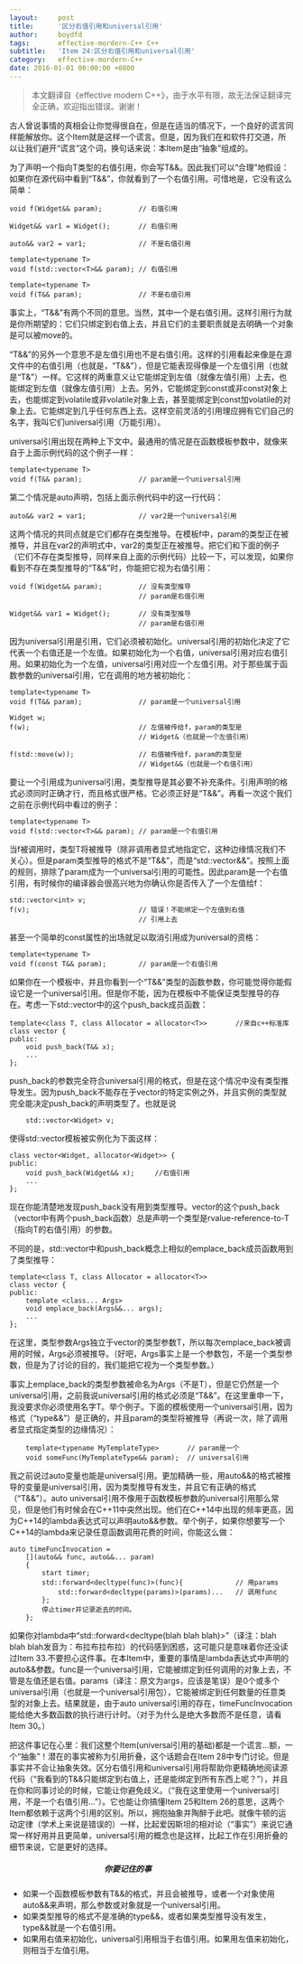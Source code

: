```yaml
---
layout:     post
title:      '区分右值引用和universal引用'
author:     boydfd
tags:       effective-mordern-C++ C++
subtitle:   'Item 24:区分右值引用和universal引用'
category:   effective-mordern-C++
date: 2016-01-01 00:00:00 +0800
---
```


> 本文翻译自《effective modern C++》，由于水平有限，故无法保证翻译完全正确，欢迎指出错误。谢谢！

古人曾说事情的真相会让你觉得很自在，但是在适当的情况下，一个良好的谎言同样能解放你。这个Item就是这样一个谎言。但是，因为我们在和软件打交道，所以让我们避开“谎言”这个词，换句话来说：本Item是由“抽象”组成的。

为了声明一个指向T类型的右值引用，你会写T&&。因此我们可以“合理”地假设：如果你在源代码中看到“T&&”，你就看到了一个右值引用。可惜地是，它没有这么简单：

	void f(Widget&& param);			// 右值引用

	Widget&& var1 = Widget();		// 右值引用

	auto&& var2 = var1;				// 不是右值引用

	template<typename T>
	void f(std::vector<T>&& param);	// 右值引用

	template<typename T>
	void f(T&& param);				// 不是右值引用

事实上，“T&&”有两个不同的意思。当然，其中一个是右值引用。这样引用行为就是你所期望的：它们只绑定到右值上去，并且它们的主要职责就是去明确一个对象是可以被move的。

“T&&”的另外一个意思不是左值引用也不是右值引用。这样的引用看起来像是在源文件中的右值引用（也就是，“T&&”），但是它能表现得像是一个左值引用（也就是“T&”）一样。它这样的两重意义让它能绑定到左值（就像左值引用）上去，也能绑定到左值（就像左值引用）上去。另外，它能绑定到const或非const对象上去，也能绑定到volatile或非volatile对象上去，甚至能绑定到const加volatile的对象上去。它能绑定到几乎任何东西上去。这样空前灵活的引用理应拥有它们自己的名字，我叫它们universal引用（万能引用）。

universal引用出现在两种上下文中。最通用的情况是在函数模板参数中，就像来自于上面示例代码的这个例子一样：

	template<typename T>
	void f(T&& param);				// param是一个universal引用

第二个情况是auto声明，包括上面示例代码中的这一行代码：

	auto&& var2 = var1;				// var2是一个universal引用

这两个情况的共同点就是它们都存在类型推导。在模板f中，param的类型正在被推导，并且在var2的声明式中，var2的类型正在被推导。把它们和下面的例子（它们不存在类型推导，同样来自上面的示例代码）比较一下，可以发现，如果你看到不存在类型推导的“T&&”时，你能把它视为右值引用：

	void f(Widget&& param);			// 没有类型推导
									// param是右值引用

	Widget&& var1 = Widget();		// 没有类型推导
									// param是右值引用

因为universal引用是引用，它们必须被初始化。universal引用的初始化决定了它代表一个右值还是一个左值。如果初始化为一个右值，universal引用对应右值引用。如果初始化为一个左值，universal引用对应一个左值引用。对于那些属于函数参数的universal引用，它在调用的地方被初始化：

	template<typename T>
	void f(T&& param);				// param是一个universal引用

	Widget w;
	f(w);							// 左值被传给f，param的类型是
									// Widget&（也就是一个左值引用）

	f(std::move(w));				// 右值被传给f，param的类型是
									// Widget&&（也就是一个右值引用）

要让一个引用成为universal引用，类型推导是其必要不补充条件。引用声明的格式必须同时正确才行，而且格式很严格。它必须正好是“T&&”。再看一次这个我们之前在示例代码中看过的例子：

	template<typename T>
	void f(std::vector<T>&& param);	// param是一个右值引用

当f被调用时，类型T将被推导（除非调用者显式地指定它，这种边缘情况我们不关心）。但是param类型推导的格式不是“T&&”，而是“std::vector<T>&&”。按照上面的规则，排除了param成为一个universal引用的可能性。因此param是一个右值引用，有时候你的编译器会很高兴地为你确认你是否传入了一个左值给f：

	std::vector<int> v;
	f(v);							// 错误！不能绑定一个左值到右值
									// 引用上去

甚至一个简单的const属性的出场就足以取消引用成为universal的资格：

	template<typename T>
	void f(const T&& param);		// param是一个右值引用

如果你在一个模板中，并且你看到一个“T&&”类型的函数参数，你可能觉得你能假设它是一个universal引用。但是你不能，因为在模板中不能保证类型推导的存在。考虑一下std::vector中的这个push_back成员函数：

	template<class T, class Allocator = allocator<T>>		//来自c++标准库
	class vector {
	public:
		void push_back(T&& x);
		...
	};

push_back的参数完全符合universal引用的格式，但是在这个情况中没有类型推导发生。因为push_back不能存在于vector的特定实例之外，并且实例的类型就完全能决定push_back的声明类型了。也就是说
	
		std::vector<Widget> v;

使得std::vector模板被实例化为下面这样：

	class vector<Widget, allocator<Widget>> {
	public:
		void push_back(Widget&& x);		//右值引用
		...
	};

现在你能清楚地发现push_back没有用到类型推导。vector<T>的这个push_back（vector中有两个push_back函数）总是声明一个类型是rvalue-reference-to-T（指向T的右值引用）的参数。

不同的是，std::vector中和push_back概念上相似的emplace_back成员函数用到了类型推导：

	template<class T, class Allocator = allocator<T>>
	class vector {
	public:
		template <class... Args>
		void emplace_back(Args&&... args);
		...
	};

在这里，类型参数Args独立于vector的类型参数T，所以每次emplace_back被调用的时候，Args必须被推导。（好吧，Args事实上是一个参数包，不是一个类型参数，但是为了讨论的目的，我们能把它视为一个类型参数。）

事实上emplace_back的类型参数被命名为Args（不是T），但是它仍然是一个universal引用，之前我说universal引用的格式必须是“T&&”。在这里重申一下，我没要求你必须使用名字T。举个例子。下面的模板使用一个universal引用，因为格式（“type&&”）是正确的，并且param的类型将被推导（再说一次，除了调用者显式指定类型的边缘情况）：
	
		template<typename MyTemplateType>		// param是一个
		void someFunc(MyTemplateType&& param);	// universal引用

我之前说过auto变量也能是universal引用。更加精确一些，用auto&&的格式被推导的变量是universal引用，因为类型推导有发生，并且它有正确的格式（“T&&”）。auto universal引用不像用于函数模板参数的universal引用那么常见，但是他们有时候会在C++11中突然出现。他们在C++14中出现的频率更高，因为C++14的lambda表达式可以声明auto&&参数。举个例子，如果你想要写一个C++14的lambda来记录任意函数调用花费的时间，你能这么做：

	auto timeFuncInvocation =
		[](auto&& func, auto&&... param)
		{
			start timer;
			std::forward<decltype(func)>(func){				// 用params
				std::forward<decltype(params)>(params)...	// 调用func
			};
			停止timer并记录逝去的时间。
		};

如果你对lambda中“std::forward<decltype(blah blah blah)>”（译注：blah blah blah发音为：布拉布拉布拉）的代码感到困惑，这可能只是意味着你还没读过Item 33.不要担心这件事。在本Item中，重要的事情是lambda表达式中声明的auto&&参数。func是一个universal引用，它能被绑定到任何调用的对象上去，不管是左值还是右值。params（译注：原文为args，应该是笔误）是0个或多个universal引用（也就是一个universal引用包），它能被绑定到任何数量的任意类型的对象上去。结果就是，由于auto universal引用的存在，timeFuncInvocation能给绝大多数函数的执行进行计时。（对于为什么是绝大多数而不是任意，请看Item 30。）

把这件事记在心里：我们这整个Item(universal引用的基础)都是一个谎言...额，一个“抽象”！潜在的事实被称为引用折叠，这个话题会在Item 28中专门讨论。但是事实并不会让抽象失效。区分右值引用和universal引用将帮助你更精确地阅读源代码（“我看到的T&&只能绑定到右值上，还是能绑定到所有东西上呢？”），并且在你和同事讨论的时候，它能让你避免歧义。（“我在这里使用一个universal引用，不是一个右值引用...”）。它也能让你搞懂Item 25和Item 26的意思，这两个Item都依赖于这两个引用的区别。所以，拥抱抽象并陶醉于此吧。就像牛顿的运动定律（学术上来说是错误的）一样，比起爱因斯坦的相对论（“事实”）来说它通常一样好用并且更简单，universal引用的概念也是这样，比起工作在引用折叠的细节来说，它是更好的选择。

##### 　　　　　　　　　　　　你要记住的事
- 如果一个函数模板参数有T&&的格式，并且会被推导，或者一个对象使用auto&&来声明，那么参数或对象就是一个universal引用。
- 如果类型推导的格式不是准确的type&&，或者如果类型推导没有发生，type&&就是一个右值引用。
- 如果用右值来初始化，universal引用相当于右值引用。如果用左值来初始化，则相当于左值引用。


